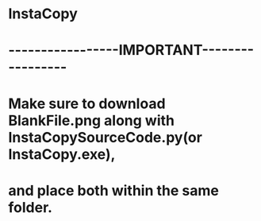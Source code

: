 # InstaCopy
# -----------------IMPORTANT-----------------
# Make sure to download BlankFile.png along with InstaCopySourceCode.py(or InstaCopy.exe),
# and place both within the same folder.
